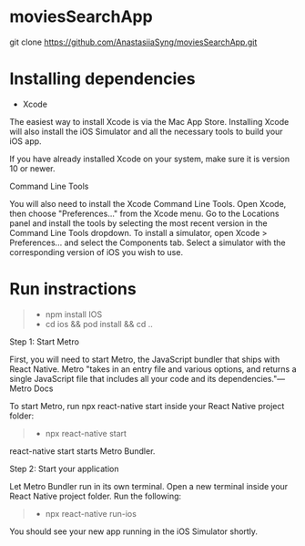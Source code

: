 # moviesSearchApp

git clone https://github.com/AnastasiiaSyng/moviesSearchApp.git


# Installing dependencies

- Xcode

The easiest way to install Xcode is via the Mac App Store. Installing Xcode will also install the iOS Simulator and all the necessary tools to build your iOS app.

If you have already installed Xcode on your system, make sure it is version 10 or newer.

Command Line Tools

You will also need to install the Xcode Command Line Tools. Open Xcode, then choose "Preferences..." from the Xcode menu. Go to the Locations panel and install the tools by selecting the most recent version in the Command Line Tools dropdown.
To install a simulator, open Xcode > Preferences... and select the Components tab. Select a simulator with the corresponding version of iOS you wish to use.

# Run instractions

>- npm install
  IOS 
>- cd ios && pod install && cd ..

Step 1: Start Metro

First, you will need to start Metro, the JavaScript bundler that ships with React Native. Metro "takes in an entry file and various options, and returns a single JavaScript file that includes all your code and its dependencies."—Metro Docs

To start Metro, run npx react-native start inside your React Native project folder:

>- npx react-native start

react-native start starts Metro Bundler.

Step 2: Start your application

Let Metro Bundler run in its own terminal. Open a new terminal inside your React Native project folder. Run the following:

>- npx react-native run-ios

You should see your new app running in the iOS Simulator shortly.
